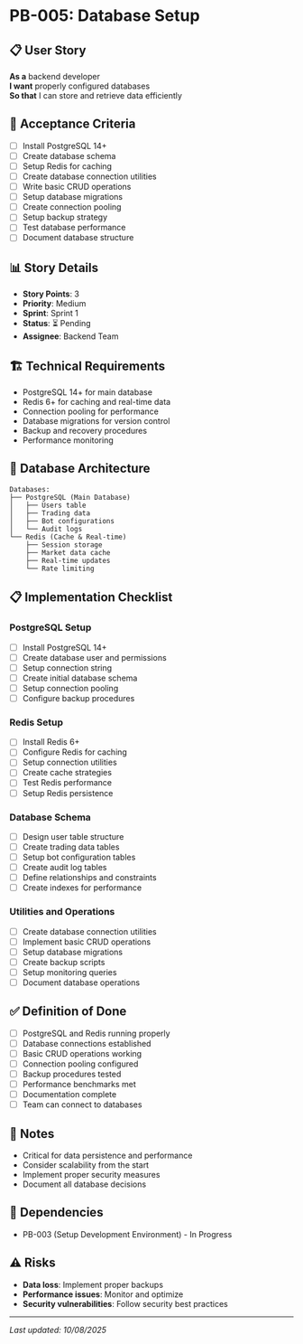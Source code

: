 # PB-005: Database Setup

## 📋 User Story
**As a** backend developer  
**I want** properly configured databases  
**So that** I can store and retrieve data efficiently

## 🎯 Acceptance Criteria
- [ ] Install PostgreSQL 14+
- [ ] Create database schema
- [ ] Setup Redis for caching
- [ ] Create database connection utilities
- [ ] Write basic CRUD operations
- [ ] Setup database migrations
- [ ] Create connection pooling
- [ ] Setup backup strategy
- [ ] Test database performance
- [ ] Document database structure

## 📊 Story Details
- **Story Points**: 3
- **Priority**: Medium
- **Sprint**: Sprint 1
- **Status**: ⏳ Pending
- **Assignee**: Backend Team

## 🏗️ Technical Requirements
- PostgreSQL 14+ for main database
- Redis 6+ for caching and real-time data
- Connection pooling for performance
- Database migrations for version control
- Backup and recovery procedures
- Performance monitoring

## 🔧 Database Architecture
```
Databases:
├── PostgreSQL (Main Database)
│   ├── Users table
│   ├── Trading data
│   ├── Bot configurations
│   └── Audit logs
└── Redis (Cache & Real-time)
    ├── Session storage
    ├── Market data cache
    ├── Real-time updates
    └── Rate limiting
```

## 📋 Implementation Checklist
### PostgreSQL Setup
- [ ] Install PostgreSQL 14+
- [ ] Create database user and permissions
- [ ] Setup connection string
- [ ] Create initial database schema
- [ ] Setup connection pooling
- [ ] Configure backup procedures

### Redis Setup
- [ ] Install Redis 6+
- [ ] Configure Redis for caching
- [ ] Setup connection utilities
- [ ] Create cache strategies
- [ ] Test Redis performance
- [ ] Setup Redis persistence

### Database Schema
- [ ] Design user table structure
- [ ] Create trading data tables
- [ ] Setup bot configuration tables
- [ ] Create audit log tables
- [ ] Define relationships and constraints
- [ ] Create indexes for performance

### Utilities and Operations
- [ ] Create database connection utilities
- [ ] Implement basic CRUD operations
- [ ] Setup database migrations
- [ ] Create backup scripts
- [ ] Setup monitoring queries
- [ ] Document database operations

## ✅ Definition of Done
- [ ] PostgreSQL and Redis running properly
- [ ] Database connections established
- [ ] Basic CRUD operations working
- [ ] Connection pooling configured
- [ ] Backup procedures tested
- [ ] Performance benchmarks met
- [ ] Documentation complete
- [ ] Team can connect to databases

## 📝 Notes
- Critical for data persistence and performance
- Consider scalability from the start
- Implement proper security measures
- Document all database decisions

## 🔗 Dependencies
- PB-003 (Setup Development Environment) - In Progress

## ⚠️ Risks
- **Data loss**: Implement proper backups
- **Performance issues**: Monitor and optimize
- **Security vulnerabilities**: Follow security best practices

---
*Last updated: 10/08/2025*
